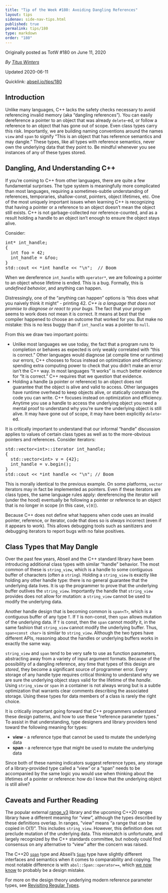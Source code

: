 ```yaml
---
title: "Tip of the Week #180: Avoiding Dangling References"
layout: tips
sidenav: side-nav-tips.html
published: true
permalink: tips/180
type: markdown
order: "180"
---
```


Originally posted as TotW #180 on June 11, 2020

*By [Titus Winters](mailto:titus@cs.ucr.edu)*

Updated 2020-06-11

Quicklink: [abseil.io/tips/180](https://abseil.io/tips/180)


## Introduction

Unlike many languages, C++ lacks the safety checks necessary to avoid
referencing invalid memory (aka “dangling references”). You can easily
dereference a pointer to an object that was already `delete`-ed, or follow a
reference to an object that has gone out of scope. Even class types carry this
risk. Importantly, we are building naming conventions around the names `view`
and `span` to signify “This is an object that has reference semantics and may
dangle.” These types, like all types with reference semantics, never own the
underlying data that they point to. Be mindful whenever you see instances of any
of these types stored.

## Dangling, And Understanding C++

If you’re coming to C++ from other languages, there are quite a few fundamental
surprises. The type system is meaningfully more complicated than most languages,
requiring a sometimes-subtle understanding of references, temporaries,
shallow-const, pointers, object lifetimes, etc. One of the most uniquely
important issues when learning C++ is recognizing that having a pointer or a
reference to an object doesn’t mean the object still exists. C++ is not
garbage-collected nor reference-counted, and as a result holding a handle to an
object isn’t enough to ensure the object stays alive.

Consider:

<pre class="prettyprint lang-cpp code">
int* int_handle;
{
  int foo = 42;
  int_handle = &foo;
}
std::cout &lt;&lt; *int_handle &lt;&lt; "\n";  // Boom
</pre>

When we dereference `int_handle` with `operator*`, we are following a pointer to
an object whose lifetime is ended. This is a bug. Formally, this is *undefined
behavior*, and anything can happen.

Distressingly, one of the “anything can happen” options is “this does what you
naively think it might” - printing 42. *C++ is a language that does not promise
to diagnose or react to your bugs.* The fact that your program seems to work
does not mean it is correct. It means at best that the compiler happened to
choose an outcome that worked for you. But make no mistake: this is no less
buggy than if `int_handle` was a pointer to `null`.

From this we draw two important points:

*   Unlike most languages we use today, the fact that a program runs to
    completion or behaves as expected is only weakly correlated with “this is
    correct.” Other languages would diagnose (at compile time or runtime) our
    errors, C++ chooses to focus instead on optimization and efficiency:
    spending extra computing power to check that you didn’t make an error isn’t
    the C++ way. In most languages “It works” is much better evidence for “It is
    correct.” C++ requires that we question that evidence.
*   Holding a handle (a pointer or reference) to an object does not guarantee
    that the object is alive and valid to access. Other languages have runtime
    overhead to keep objects alive, or statically constrain the code you can
    write. C++ focuses instead on optimization and efficiency. Anytime you use a
    handle to access the underlying object you need a mental proof to understand
    why you’re sure the underlying object is still alive. It may have gone out
    of scope, it may have been explicitly `delete`-ed.

It is critically important to understand that our informal “handle” discussion
applies to values of certain class types as well as to the more-obvious pointers
and references. Consider iterators:

<pre class="prettyprint lang-cpp code">
std::vector&lt;int&gt;::iterator int_handle;
{
  std::vector&lt;int&gt; v = {42};
  int_handle = v.begin();
}
std::cout &lt;&lt; *int_handle &lt;&lt; "\n"; // Boom
</pre>

This is morally identical to the previous example. On some platforms, `vector`
iterators may in fact be implemented as pointers. Even if these iterators are
class types, the same language rules apply: dereferencing the iterator will
(under the hood) eventually be following a pointer or reference to an object
that is no longer in scope (in this case, `v[0]`).

Because C++ does not define what happens when code uses an invalid pointer,
reference, or iterator, code that does so is *always* incorrect (even if it
appears to work). This allows debugging tools such as sanitizers and debugging
iterators to report bugs with no false positives.

## Class Types that May Dangle

Over the past few years, Abseil and the C++ standard library have been
introducing additional class types with similar “handle” behavior. The most
common of these is `string_view`, which is a handle to some contiguous buffer of
characters (often a `string`). Holding a `string_view` is exactly like holding
any other handle type: there is no general guarantee that the underlying data
lives. It is up the programmer to prove that the underlying buffer outlives the
`string_view`. Importantly the handle that `string_view` provides does not allow
for mutation: a `string_view` cannot be used to modify the underlying data.

Another handle design that is becoming common is `span<T>`, which is a
contiguous buffer of any type `T`. If `T` is non-const, then `span` allows
mutation of the underlying data. If `T` is const, then the `span` cannot modify
it, in the same fashion that `string_view` cannot modify the underlying buffer.
Thus, `span<const char>` is similar to `string_view`. Although the two types
have different APIs, reasoning about the handles or underlying buffers works in
exactly the same way.

`string_view` and `span` tend to be very safe to use as function parameters,
abstracting away from a variety of input argument formats. Because of the
possibility of a dangling reference, any time that types of this design are
*stored*, they become a significant source of programmer error. Every storage of
any handle type requires critical thinking to understand why we are sure the
underlying object stays valid for the lifetime of the *handle*. Using
`string_view` or `span` in a container is not always wrong but is a subtle
optimization that warrants clear comments describing the associated storage.
Using these types for data members of a class is rarely the right choice.

It is critically important going forward that C++ programmers understand these
design patterns, and how to use these “reference parameter types.” To assist in
that understanding, type designers and library providers tend toward the
following meaning for types:

*   **view** - a reference type that cannot be used to mutate the underlying
    data
*   **span** - a reference type that might be used to mutate the underlying data

Since both of these naming indicators suggest reference types, any storage of a
library-provided type called a “view” or a “span” needs to be accompanied by the
same logic you would use when thinking about the lifetimes of a pointer or
reference: how do I know that the underlying object is still alive?

## Caveats and Further Reading

The popular external [range\_v3](https://github.com/ericniebler/range-v3)
library and the upcoming C++20 ranges library have a different meaning for
“view”, although the types described by these definitions overlap. In ranges,
“view” means “a range that can be copied in O(1)”. This includes `string_view`.
However, this definition does not preclude mutation of the underlying data. This
mismatch is unfortunate, and largely recognized by the C++ standards committee,
but nobody could find consensus on any alternative to “view” after the concern
was raised.

The C++20 [`span`](https://en.cppreference.com/w/cpp/container/span) type and
Abseil’s
[`Span`](https://github.com/abseil/abseil-cpp/blob/master/absl/types/span.h)
type have slightly different interfaces and semantics when it comes to
comparability and copying. The most notable difference is with
`absl::Span::operator==`, which [we now know](http://wg21.link/P1085R2) to
probably be a design mistake.

For more on the design theory underlying modern reference parameter types, see
[Revisiting Regular Types](https://abseil.io/blog/20180531-regular-types).
